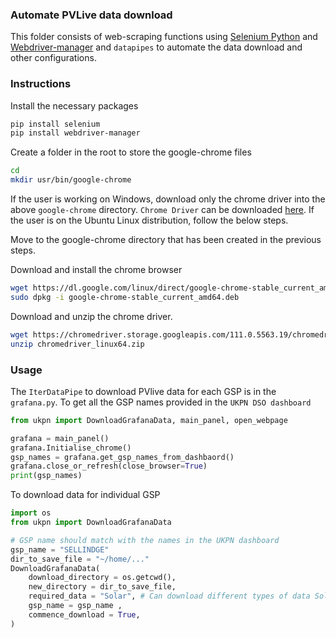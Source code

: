 ### Automate PVLive data download

This folder consists of web-scraping functions using [Selenium Python](https://selenium-python.readthedocs.io/) and [Webdriver-manager](https://pypi.org/project/webdriver-manager/) and `datapipes` to automate the data download and other configurations.

### Instructions

Install the necessary packages
```bash
pip install selenium
pip install webdriver-manager
```

Create a folder in the root to store the google-chrome files
```bash
cd
mkdir usr/bin/google-chrome
```

If the user is working on Windows, download only the chrome driver into the above `google-chrome` directory. `Chrome Driver` can be downloaded [here](https://chromedriver.chromium.org/downloads). If the user is on the Ubuntu Linux distribution, follow the below steps.

Move to the google-chrome directory that has been created in the previous steps.

Download and install the chrome browser
```bash
wget https://dl.google.com/linux/direct/google-chrome-stable_current_amd64.deb
sudo dpkg -i google-chrome-stable_current_amd64.deb
```

Download and unzip the chrome driver.
```bash
wget https://chromedriver.storage.googleapis.com/111.0.5563.19/chromedriver_linux64.zip
unzip chromedriver_linux64.zip
```
### Usage

The `IterDataPipe` to download PVlive data for each GSP is in the `grafana.py`. To get all the GSP names provided in the `UKPN DSO dashboard`
```python
from ukpn import DownloadGrafanaData, main_panel, open_webpage

grafana = main_panel()
grafana.Initialise_chrome()
gsp_names = grafana.get_gsp_names_from_dashbaord()
grafana.close_or_refresh(close_browser=True)
print(gsp_names)
```

To download data for individual GSP
```python
import os
from ukpn import DownloadGrafanaData

# GSP name should match with the names in the UKPN dashboard
gsp_name = "SELLINDGE"
dir_to_save_file = "~/home/..."
DownloadGrafanaData(
    download_directory = os.getcwd(),
    new_directory = dir_to_save_file,
    required_data = "Solar", # Can download different types of data Solar, Wind etc.
    gsp_name = gsp_name ,
    commence_download = True,
)
```
